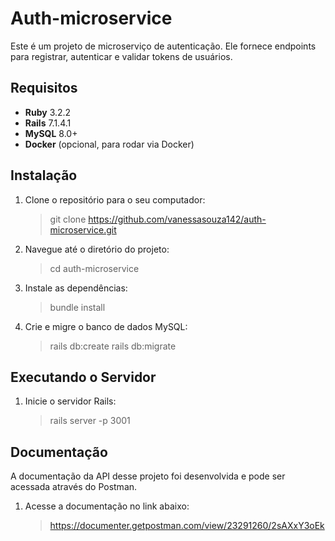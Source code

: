 # Auth-microservice

Este é um projeto de microserviço de autenticação. Ele fornece endpoints para registrar, autenticar e validar tokens de usuários.

## Requisitos

- **Ruby** 3.2.2
- **Rails** 7.1.4.1
- **MySQL** 8.0+
- **Docker** (opcional, para rodar via Docker)

## Instalação

1. Clone o repositório para o seu computador:
   > git clone https://github.com/vanessasouza142/auth-microservice.git
2. Navegue até o diretório do projeto: 
   > cd auth-microservice
3. Instale as dependências:
   > bundle install
5. Crie e migre o banco de dados MySQL:
   > rails db:create
   > rails db:migrate

## Executando o Servidor

1. Inicie o servidor Rails:
   > rails server -p 3001

## Documentação

A documentação da API desse projeto foi desenvolvida e pode ser acessada através do Postman.

1. Acesse a documentação no link abaixo:
   > https://documenter.getpostman.com/view/23291260/2sAXxY3oEk
